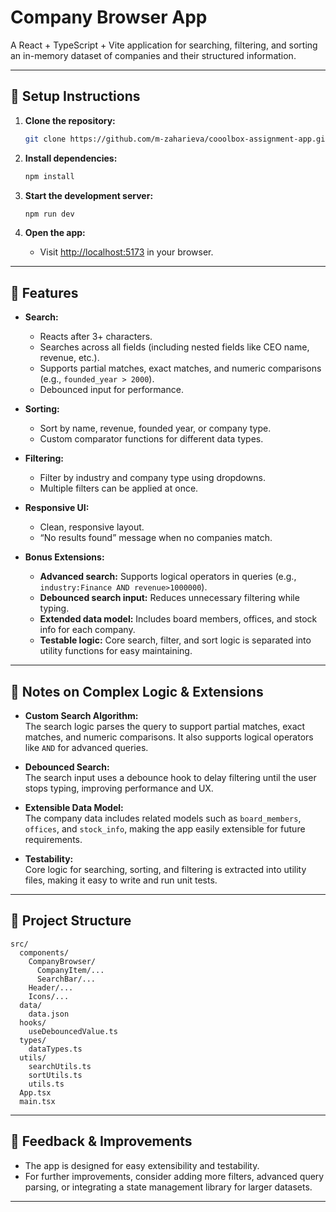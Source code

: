 # Company Browser App

A React + TypeScript + Vite application for searching, filtering, and sorting an in-memory dataset of companies and their structured information.

---

## 🚀 Setup Instructions

1. **Clone the repository:**

    ```bash
    git clone https://github.com/m-zaharieva/cooolbox-assignment-app.git
    ```

2. **Install dependencies:**

    ```bash
    npm install
    ```

3. **Start the development server:**

    ```bash
    npm run dev
    ```

4. **Open the app:**
    - Visit [http://localhost:5173](http://localhost:5173) in your browser.

---

## 🧩 Features

-   **Search:**

    -   Reacts after 3+ characters.
    -   Searches across all fields (including nested fields like CEO name, revenue, etc.).
    -   Supports partial matches, exact matches, and numeric comparisons (e.g., `founded_year > 2000`).
    -   Debounced input for performance.

-   **Sorting:**

    -   Sort by name, revenue, founded year, or company type.
    -   Custom comparator functions for different data types.

-   **Filtering:**

    -   Filter by industry and company type using dropdowns.
    -   Multiple filters can be applied at once.

-   **Responsive UI:**

    -   Clean, responsive layout.
    -   “No results found” message when no companies match.

-   **Bonus Extensions:**
    -   **Advanced search:** Supports logical operators in queries (e.g., `industry:Finance AND revenue>1000000`).
    -   **Debounced search input:** Reduces unnecessary filtering while typing.
    -   **Extended data model:** Includes board members, offices, and stock info for each company.
    -   **Testable logic:** Core search, filter, and sort logic is separated into utility functions for easy maintaining.

---

## 📝 Notes on Complex Logic & Extensions

-   **Custom Search Algorithm:**  
    The search logic parses the query to support partial matches, exact matches, and numeric comparisons. It also supports logical operators like `AND` for advanced queries.

-   **Debounced Search:**  
    The search input uses a debounce hook to delay filtering until the user stops typing, improving performance and UX.

-   **Extensible Data Model:**  
    The company data includes related models such as `board_members`, `offices`, and `stock_info`, making the app easily extensible for future requirements.

-   **Testability:**  
    Core logic for searching, sorting, and filtering is extracted into utility files, making it easy to write and run unit tests.

---

## 📂 Project Structure

```
src/
  components/
    CompanyBrowser/
      CompanyItem/...
      SearchBar/...
    Header/...
    Icons/...
  data/
    data.json
  hooks/
    useDebouncedValue.ts
  types/
    dataTypes.ts
  utils/
    searchUtils.ts
    sortUtils.ts
    utils.ts
  App.tsx
  main.tsx
```

---

## 📢 Feedback & Improvements

-   The app is designed for easy extensibility and testability.
-   For further improvements, consider adding more filters, advanced query parsing, or integrating a state management library for larger datasets.

---
